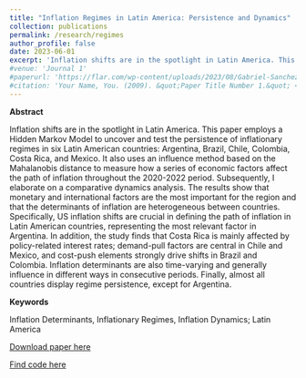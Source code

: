 ```yaml
---
title: "Inflation Regimes in Latin America: Persistence and Dynamics"
collection: publications
permalink: /research/regimes
author_profile: false
date: 2023-06-01
excerpt: 'Inflation shifts are in the spotlight in Latin America. This paper employs a Hidden Markov Model to uncover and test the persistence of inflationary regimes in six Latin American countries: Argentina, Brazil, Chile, Colombia, Costa Rica, and Mexico. It also uses an influence method based on the Mahalanobis distance to measure how a series of economic factors affect the path of inflation throughout the 2020-2022 period. Subsequently, I elaborate on a comparative dynamics analysis. The results show that monetary and international factors are the most important for the region and that the determinants of inflation are het- erogeneous between countries. Specifically, US inflation shifts are crucial in defining the path of inflation in Latin American countries, representing the most relevant factor in Argentina. In addition, the study finds that Costa Rica is mainly affected by policy-related interest rates; demand-pull factors are central in Chile and Mexico, and cost-push elements strongly drive shifts in Brazil and Colombia. Inflation determinants are also time-varying and generally influence in different ways in consecutive periods. Finally, almost all countries display regime persistence, except for Argentina.'
#venue: 'Journal 1'
#paperurl: 'https://flar.com/wp-content/uploads/2023/08/Gabriel-Sanchez_Inflation-Regimes-in-Latin-America.pdf'
#citation: 'Your Name, You. (2009). &quot;Paper Title Number 1.&quot; <i>Journal 1</i>. 1(1).'
---
```


**Abstract**

Inflation shifts are in the spotlight in Latin America. This paper employs a Hidden Markov Model to uncover and test the persistence of inflationary regimes in six Latin American countries: Argentina, Brazil, Chile, Colombia, Costa Rica, and Mexico. It also uses an influence method based on the Mahalanobis distance to measure how a series of economic factors affect the path of inflation throughout the 2020-2022 period. Subsequently, I elaborate on a comparative dynamics analysis. The results show that monetary and international factors are the most important for the region and that the determinants of inflation are heterogeneous between countries. Specifically, US inflation shifts are crucial in defining the path of inflation in Latin American countries, representing the most relevant factor in Argentina. In addition, the study finds that Costa Rica is mainly affected by policy-related interest rates; demand-pull factors are central in Chile and Mexico, and cost-push elements strongly drive shifts in Brazil and Colombia. Inflation determinants are also time-varying and generally influence in different ways in consecutive periods. Finally, almost all countries display regime persistence, except for Argentina.

**Keywords** 

Inflation Determinants, Inflationary Regimes, Inflation Dynamics; Latin America

[Download paper here](/files/regimes.pdf)

[Find code here](https://gabriel-sanchezh.github.io/regimes/ "Regimes code")